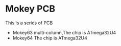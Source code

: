 # Mokey PCB

This is a series of PCB
* Mokey63 multi-column,The chip is ATmega32U4
* Mokey64 The chip is ATmega32U4


